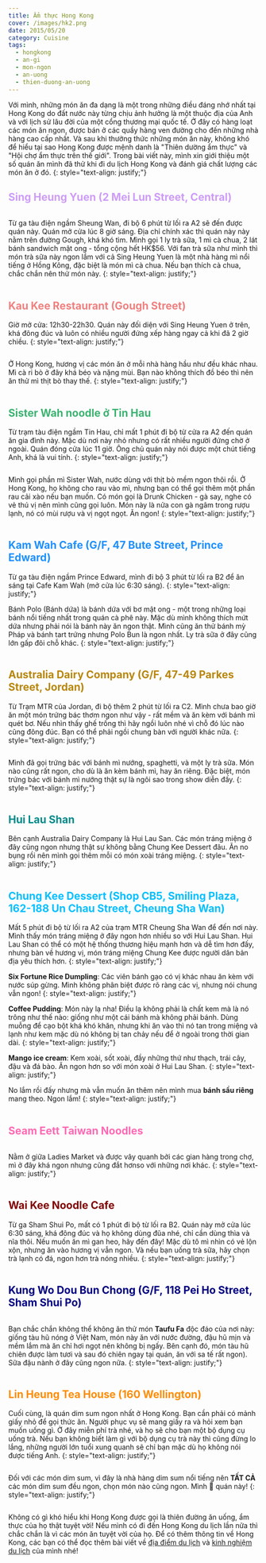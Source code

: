 ```yaml
---
title: Ẩm thực Hong Kong
cover: /images/hk2.png
date: 2015/05/20
category: Cuisine
tags:
  - hongkong
  - an-gi
  - mon-ngon
  - an-uong
  - thien-duong-an-uong
---
```


Với mình, những món ăn đa dạng là một trong những điều đáng nhớ nhất tại Hong Kong do đất nước này từng chịu ảnh hưởng là một thuộc địa của Anh và với lịch sử lâu đời của một cổng thương mại quốc tế. Ở đây có hàng loạt các món ăn ngon, được bán ở các quầy hàng ven đường cho đến những nhà hàng cao cấp nhất. Và sau khi thưởng thức những món ăn này, không khó để hiểu tại sao Hong Kong được mệnh danh là "Thiên dường ẩm thực" và "Hội chợ ẩm thực trên thế giới". Trong bài viết này, mình xin giới thiệu một số quán ăn mình đã thử khi đi du lịch Hong Kong và đánh giá chất lượng các món ăn ở đó.
{: style="text-align: justify;"}

## <font color="#CE9CF8"> Sing Heung Yuen (2 Mei Lun Street, Central) </font>

<figure style="width: 450px" class="align-center">
  <img src="./hkfood-1.png" alt="">
  <figcaption></figcaption>
</figure>

Từ ga tàu điện ngầm Sheung Wan, đi bộ 6 phút từ lối ra A2 sẽ đến được quán này. Quán mở cửa lúc 8 giờ sáng. Địa chỉ chính xác thì quán này này nằm trên đường Gough, khá khó tìm. Mình gọi 1 ly trà sữa, 1 mì cà chua, 2 lát bánh sandwich mật ong - tổng cộng hết HK$56. Với fan trà sữa như mình thì món trà sữa này ngon lắm với cả Sing Heung Yuen là một nhà hàng mì nổi tiếng ở Hồng Kông, đặc biệt là món mì cà chua. Nếu bạn thích cà chua, chắc chắn nên thử món này.
{: style="text-align: justify;"}

<figure style="width: 600px" class="align-center">
  <img src="./hkfood-2.png" alt="">
  <figcaption></figcaption>
</figure>

## <font color="lightcoral"> Kau Kee Restaurant (Gough Street) </font>

Giờ mở cửa: 12h30-22h30. Quán này đối diện với Sing Heung Yuen ở trên, khá đông đúc và luôn có nhiều người đứng xếp hàng ngay cả khi đã 2 giờ chiều.
{: style="text-align: justify;"}

<figure style="width: 450px" class="align-center">
  <img src="./hkfood-3.png" alt="">
  <figcaption></figcaption>
</figure>

Ở Hong Kong, hương vị các món ăn ở mỗi nhà hàng hầu như đều khác nhau. Mì cà ri bò ở đây khá béo và nặng mùi. Bạn nào không thích đồ béo thì nên ăn thử mì thịt bò thay thế.
{: style="text-align: justify;"}

<figure style="width: 600px" class="align-center">
  <img src="./hkfood-4.png" alt="">
  <figcaption></figcaption>
</figure>

## <font color="mediumseagreen"> Sister Wah noodle ở Tin Hau </font>

Từ trạm tàu điện ngầm Tin Hau, chỉ mất 1 phút đi bộ từ cửa ra A2 đến quán ăn gia đình này. Mặc dù nơi này nhỏ nhưng có rất nhiều người đứng chờ ở ngoài. Quán đóng cửa lúc 11 giờ. Ông chủ quán này nói được một chút tiếng Anh, khá là vui tính.
{: style="text-align: justify;"}

<figure style="width: 450px" class="align-center">
  <img src="./hkfood-5.png" alt="">
  <figcaption></figcaption>
</figure>

Mình gọi phần mì Sister Wah, nước dùng với thịt bò mềm ngon thôi rồi. Ở Hong Kong, họ không cho rau vào mì, nhưng bạn có thể gọi thêm một phần rau cải xào  nếu bạn muốn. Có món gọi là Drunk Chicken - gà say, nghe có vẻ thú vị nên mình cũng gọi luôn. Món này là nửa con gà ngâm trong rượu lạnh, nó có mùi rượu và vị ngọt ngọt. Ăn ngon!
{: style="text-align: justify;"}

<figure style="width: 600px" class="align-center">
  <img src="./hkfood-6.png" alt="">
  <figcaption></figcaption>
</figure>

## <font color="dodgerblue"> Kam Wah Cafe (G/F, 47 Bute Street, Prince Edward) </font>

Từ ga tàu điện ngầm Prince Edward, mình đi bộ 3 phút từ lối ra B2 để ăn sáng tại Cafe Kam Wah (mở cửa lúc 6:30 sáng).
{: style="text-align: justify;"}

Bánh Polo (Bánh dứa) là bánh dứa với  bơ mật ong - một trong những loại bánh nổi tiếng nhất trong quán cà phê này. Mặc dù mình không thích mứt dứa nhưng phải nói là bánh này ăn ngon thật. Mình cũng ăn thử bánh mỳ Pháp và bánh tart trứng nhưng Polo Bun là ngon nhất. Ly trà sữa ở đây cũng lớn gấp đôi chỗ khác.
{: style="text-align: justify;"}

<figure style="width: 600px" class="align-center">
  <img src="./hkfood-7.png" alt="">
  <figcaption></figcaption>
</figure>

## <font color="DarkGoldenrod">Australia Dairy Company (G/F, 47-49 Parkes Street, Jordan) </font>

Từ Trạm MTR của Jordan, đi bộ thêm 2 phút từ lối ra C2. Mình chưa bao giờ ăn một món trứng bác thơm ngon như vậy - rất mềm và ăn kèm với bánh mì quét bơ. Nếu nhìn thấy ghế trống thì hãy ngồi luôn nhé vì chỗ đó lúc nào cũng đông đúc. Bạn có thể phải ngồi chung bàn với người khác nữa.
{: style="text-align: justify;"}

<figure style="width: 450px" class="align-center">
  <img src="./hkfood-8.png" alt="">
  <figcaption></figcaption>
</figure>

Mình đã gọi trứng bác với bánh mì nướng, spaghetti, và một ly trà sữa. Món nào cũng rất ngon, cho dù là ăn kèm bánh mì, hay ăn riêng. Đặc biệt, món trứng bác với bánh mì nướng thật sự là ngôi sao trong show diễn đấy.
{: style="text-align: justify;"}

<figure style="width: 600px" class="align-center">
  <img src="./hkfood-9.png" alt="">
  <figcaption></figcaption>
</figure>

## <font color="Darkcyan">Hui Lau Shan </font>

Bên cạnh Australia Dairy Company là Hui Lau San. Các món tráng miệng ở đây cũng ngon nhưng thật sự không bằng Chung Kee Dessert đâu. Ăn no bụng rồi nên mình gọi thêm mỗi có món xoài tráng miệng.
{: style="text-align: justify;"}

<figure style="width: 600px" class="align-center">
  <img src="./hkfood-10.png" alt="">
  <figcaption></figcaption>
</figure>

## <font color="Deepskyblue"> Chung Kee Dessert (Shop CB5, Smiling Plaza, 162-188 Un Chau Street, Cheung Sha Wan) </font>

Mất 5 phút đi bộ từ lối ra A2 của trạm MTR Cheung Sha Wan để đến nơi này. Mình thấy món tráng miệng ở đây ngon hơn nhiều so với Hui Lau Shan. Hui Lau Shan có thể có một hệ thống thương hiệu mạnh hơn và dễ tìm hơn đấy, nhưng bàn về hương vị, món tráng miệng Chung Kee được người dân bản địa yêu thích hơn.
{: style="text-align: justify;"}

**Six Fortune Rice Dumpling**: Các viên bánh gạo có vị khác nhau ăn kèm với nước súp gừng. Mình không phân biệt được rõ ràng các vị, nhưng nói chung vẫn ngon!
{: style="text-align: justify;"}

**Coffee Pudding**: Món này lạ nha! Điều lạ không phải là chất kem mà là nó trông như thế nào: giống như một cái bánh mà không phải bánh. Dùng muỗng để cạo bột khá khó khăn, nhưng khi ăn vào thì nó tan trong miệng và lạnh như kem mặc dù nó không bị tan chảy nếu để ở ngoài trong thời gian dài.
{: style="text-align: justify;"}

**Mango ice cream**: Kem xoài, sốt xoài, đầy những thứ như thạch, trái cây, đậu và đá bào. Ăn ngon hơn so với món xoài ở Hui Lau Shan.
{: style="text-align: justify;"}

No lắm rồi đấy nhưng mà vẫn muốn ăn thêm nên mình mua **bánh sầu riêng** mang theo. Ngon lắm!
{: style="text-align: justify;"}

<figure style="width: 600px" class="align-center">
  <img src="./hkfood-11.png" alt="">
  <figcaption></figcaption>
</figure>

## <font color="hotpink"> Seam Eett Taiwan Noodles </font>

<figure style="width: 450px" class="align-center">
  <img src="./hkfood-12.png" alt="">
  <figcaption></figcaption>
</figure>

Nằm ở giữa Ladies Market và được vây quanh bởi các gian hàng trong chợ, mì ở đây khá ngon nhưng cũng đắt hơnso với những nơi khác.
{: style="text-align: justify;"}

<figure style="width: 600px" class="align-center">
  <img src="./hkfood-13.png" alt="">
  <figcaption></figcaption>
</figure>

## <font color="maroon">Wai Kee Noodle Cafe </font>

Từ ga Sham Shui Po, mất có 1 phút đi bộ từ lối ra B2. Quán này mở cửa lúc 6:30 sáng, khá đông đúc và họ không dùng đũa nhé, chỉ cần dùng thìa và nĩa thôi. Nếu muốn ăn mì gan heo, hãy đến đây! Mặc dù tô mì nhìn có vẻ lộn xộn, nhưng ăn vào hương vị vẫn ngon. Và nếu bạn uống trà sữa, hãy chọn trà lạnh có đá, ngon hơn trà nóng nhiều.
{: style="text-align: justify;"}

<figure style="width: 600px" class="align-center">
  <img src="./hkfood-14.png" alt="">
  <figcaption></figcaption>
</figure>

## <font color="Navy"> Kung Wo Dou Bun Chong (G/F, 118 Pei Ho Street, Sham Shui Po) </font>

<figure style="width: 450px" class="align-center">
  <img src="./hkfood-15.png" alt="">
  <figcaption></figcaption>
</figure>

Bạn chắc chắn không thể không ăn thử món **Taufu Fa** độc đáo của nơi này: giống tàu hũ nóng ở Việt Nam, món này ăn với nước đường, đậu hũ mịn và mềm lắm mà ăn chỉ hơi ngọt nên không bị ngấy. Bên cạnh đó, món tàu hũ chiên được làm tươi và sau đó chiên ngay tại quán, ăn với sa tế rất ngon). Sữa đậu nành ở đây cũng ngon nữa.
{: style="text-align: justify;"}

<figure style="width: 600px" class="align-center">
  <img src="./hkfood-16.png" alt="">
  <figcaption></figcaption>
</figure>

## <font color="darkorange">  Lin Heung Tea House (160 Wellington)</font>

Cuối cùng, là quán dim sum ngon nhất ở Hong Kong. Bạn cần phải có mảnh giấy nhỏ để gọi thức ăn. Người phục vụ sẽ mang giấy ra và hỏi xem bạn muốn uống gì. Ở đây miễn phí trà nhé, và họ sẽ cho bạn một bộ dụng cụ uống trà. Nếu bạn không biết làm gì với bộ dụng cụ trà này thì cũng đừng lo lắng, những người lớn tuổi xung quanh sẽ chỉ bạn mặc dù họ không nói được tiếng Anh.
{: style="text-align: justify;"}

<figure style="width: 450px" class="align-center">
  <img src="./hkfood-17.png" alt="">
  <figcaption></figcaption>
</figure>

Đối với các món dim sum, vì đây là nhà hàng dim sum nổi tiếng nên **TẤT CẢ** các món dim sum đều ngon, chọn món nào cũng ngon. Mình :blue_heart: quán này!
{: style="text-align: justify;"}

<figure style="width: 600px" class="align-center">
  <img src="./hkfood-18.png" alt="">
  <figcaption></figcaption>
</figure>

Không có gì khó hiểu khi Hong Kong được gọi là thiên đường ăn uống, ẩm thực của họ thật tuyệt vời! Nếu mình có đi đến Hong Kong du lịch lần nữa thì chắc chắn là vì các món ăn tuyệt vời của họ. Để có thêm thông tin về Hong Kong, các bạn có thể đọc thêm bài viết về <a href="http://aquabubu.com/blog/travel/Hong-Kong-trip/" target="_blank">địa điểm du lịch</a>  và <a href="http://aquabubu.com/blog/travel/Hong-Kong-traveling-tips/" target="_blank">kinh nghiệm du lịch</a> của mình nhé!